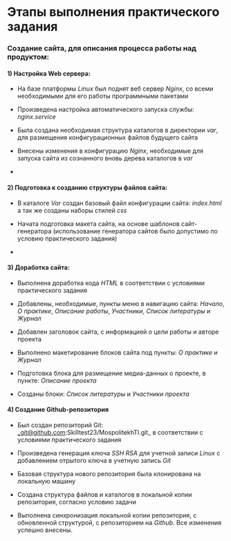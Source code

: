# Этапы выполнения практического задания

### Создание сайта, для описания процесса работы над продуктом:

#### 1) Настройка Web сервера:

- На базе платформы _Linux_ был поднят веб сервер _Nginx_, со всеми необходимыми для его работы программными пакетами

- Произведена настройка автоматического запуска службы: _nginx.service_ 

- Была создана необходимая структура каталогов в директории _var_, для размещения конфигурационных файлов будущего сайта

- Внесены изменения в конфигурацию _Nginx_, необходимые для запуска сайта из сознанного вновь дерева каталогов в _var_

-
#### 2) Подготовка к созданию структуры файлов сайта:

- В каталоге _Var_ создан базовый файл конфигурации сайта: _index.html_ а так же созданы наборы стилей _css_

- Начата подготовка макета сайта, на основе шаблонов сайт-генератора (использование генератора сайтов было допустимо по условию практического задания)

-

#### 3) Доработка сайта:


- Выполнена доработка кода _HTML_ в соответствии с условиями практического задания 

- Добавлены, необходимые, пункты меню в навигацию сайта:   _Начало_, _О практике_,  _Описание работы_, _Участники_, _Список литературы_ и _Журнал_

- Добавлен заголовок сайта, с информацией о цели работы и авторе проекта

- Выполнено макетирование блоков сайта под пункты: _О практике_ и _Журнал_ 

- Подготовка блока для размещение медиа-данных о проекте, в пункте: _Описание проекта_

- Созданы блоки: _Список литературы_ и _Участники проекта_


#### 4) Создание Github-репозитория

- Был создан репозиторий Git: _git@github.com:Skilltest23/MospolitekhTI.git_ в соответствии с условиями практического задания

- Произведена генерация ключа _SSH RSA_ для учетной записи _Linux_ с добавлением отрытого ключа в учетную запись _Git_

- Базовая структура нового репозитория была клонирована на локальную машину 

- Создана структура файлов и каталогов в локальной  копии репозитория, согласно условию задачи

- Выполнена синхронизация локальной копии репозитория, с обновленной структурой, с репозиторием на _Github_. Все изменения успешно внесены.

 
